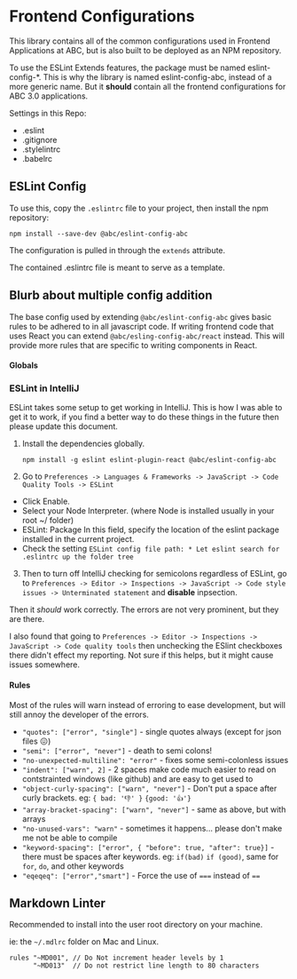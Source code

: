 
# Frontend Configurations

This library contains all of the common configurations used in Frontend Applications at ABC, but is also built to be deployed as an NPM repository.

To use the ESLint Extends features, the package must be named eslint-config-\*. This is why the library is named eslint-config-abc, instead of a more generic name. But it **should** contain all the frontend configurations for ABC 3.0 applications.

Settings in this Repo:

* .eslint
* .gitignore
* .stylelintrc
* .babelrc

## ESLint Config

To use this, copy the `.eslintrc` file to your project, then install the npm repository:

    npm install --save-dev @abc/eslint-config-abc

The configuration is pulled in through the `extends` attribute. 

The contained .eslintrc file is meant to serve as a template. 

## Blurb about multiple config addition

The base config used by extending `@abc/eslint-config-abc` gives basic rules to be adhered to 
in all javascript code. If writing frontend code that uses React you can extend `@abc/esling-config-abc/react` instead.
This will provide more rules that are specific to writing components in React.

#### Globals

### ESLint in IntelliJ

ESLint takes some setup to get working in IntelliJ. This is how I was able to get it to work, if you find a better way to do these things in the future then please update this document. 

1. Install the dependencies globally.

    `npm install -g eslint eslint-plugin-react @abc/eslint-config-abc`

2. Go to `Preferences -> Languages & Frameworks -> JavaScript -> Code Quality Tools -> ESLint`

  * Click Enable.  
  * Select your Node Interpreter. (where Node is installed usually in your root ~/ folder) 
  * ESLint: Package In this field, specify the location of the eslint package installed in the current project.
  * Check the setting `ESLint config file path: * Let eslint search for .eslintrc up the folder tree`

3. Then to turn off IntelliJ checking for semicolons regardless of ESLint, go to `Preferences -> Editor -> Inspections -> JavaScript -> Code style issues -> Unterminated statement` and **disable** inpsection. 

Then it *should* work correctly. The errors are not very prominent, but they are there. 

I also found that going to `Preferences -> Editor -> Inspections -> JavaScript -> Code quality tools` then unchecking the ESlint checkboxes there didn't effect my reporting. Not sure if this helps, but it might cause issues somewhere. 

#### Rules

Most of the rules will warn instead of erroring to ease development, but will still annoy the developer of the errors.

* `"quotes": ["error", "single"]` - single quotes always (except for json files 😖)
* `"semi": ["error", "never"]` - death to semi colons!
* `"no-unexpected-multiline": "error"` - fixes some semi-colonless issues
* `"indent": ["warn", 2]` - 2 spaces make code much easier to read on contstrainted windows (like github) and are easy to get used to
* `"object-curly-spacing": ["warn", "never"]` - Don't put a space after curly brackets. eg: `{ bad: '👎' }` `{good: '👍'}`
* `"array-bracket-spacing": ["warn", "never"]` - same as above, but with arrays
* `"no-unused-vars": "warn"` - sometimes it happens... please don't make me not be able to compile
* `"keyword-spacing": ["error", { "before": true, "after": true}]` - there must be spaces after keywords. eg: `if(bad)` `if (good)`, same for `for`, `do`, and other keywords
* `"eqeqeq": ["error","smart"]` - Force the use of `===` instead of `==`

## Markdown Linter

Recommended to install into the user root directory on your machine.

ie: the `~/.mdlrc` folder on Mac and Linux.

    rules "~MD001", // Do Not increment header levels by 1
          "~MD013"  // Do not restrict line length to 80 characters
